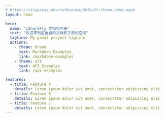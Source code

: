```yaml
---
# https://vitepress.dev/reference/default-theme-home-page
layout: home

hero:
  name: "iSharkFly 文档和手册"
  text: "欢迎来到鲨鱼君的文档和手册的空间"
  tagline: My great project tagline
  actions:
    - theme: brand
      text: Markdown Examples
      link: /markdown-examples
    - theme: alt
      text: API Examples
      link: /api-examples

features:
  - title: Feature A
    details: Lorem ipsum dolor sit amet, consectetur adipiscing elit
  - title: Feature B
    details: Lorem ipsum dolor sit amet, consectetur adipiscing elit
  - title: Feature C
    details: Lorem ipsum dolor sit amet, consectetur adipiscing elit
---
```


